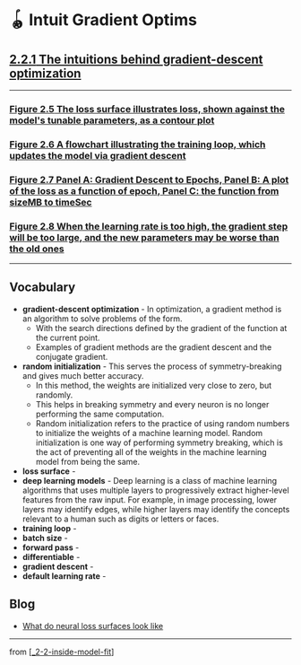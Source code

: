 # 🪀 Intuit Gradient Optims

## [**2.2.1** The intuitions behind gradient-descent optimization](https://livebook.manning.com/book/deep-learning-with-javascript/chapter-2/96)

---

### [**Figure 2.5** The loss surface illustrates loss, shown against the model's tunable parameters, as a contour plot](https://livebook.manning.com/book/deep-learning-with-javascript/chapter-2/ch02fig05)

### [**Figure 2.6** A flowchart illustrating the training loop, which updates the model via gradient descent](https://livebook.manning.com/book/deep-learning-with-javascript/chapter-2/ch02fig06)

### [**Figure 2.7** Panel A: Gradient Descent to Epochs, Panel B: A plot of the loss as a function of epoch, Panel C: the function from sizeMB to timeSec](https://livebook.manning.com/book/deep-learning-with-javascript/chapter-2/ch02fig07)

### [**Figure 2.8** When the learning rate is too high, the gradient step will be too large, and the new parameters may be worse than the old ones](https://livebook.manning.com/book/deep-learning-with-javascript/chapter-2/ch02fig08)

---

## **Vocabulary**

- **gradient-descent optimization** - In optimization, a gradient method is an algorithm to solve problems of the form.
  - With the search directions defined by the gradient of the function at the current point.
  - Examples of gradient methods are the gradient descent and the conjugate gradient.
- **random initialization** - This serves the process of symmetry-breaking and gives much better accuracy.
  - In this method, the weights are initialized very close to zero, but randomly.
  - This helps in breaking symmetry and every neuron is no longer performing the same computation.
  - Random initialization refers to the practice of using random numbers to initialize the weights of a machine learning model. Random initialization is one way of performing symmetry breaking, which is the act of preventing all of the weights in the machine learning model from being the same.
- **loss surface** -
- **deep learning models** - Deep learning is a class of machine learning algorithms that uses multiple layers to progressively extract higher-level features from the raw input. For example, in image processing, lower layers may identify edges, while higher layers may identify the concepts relevant to a human such as digits or letters or faces.
- **training loop** -
- **batch size** -
- **forward pass** -
- **differentiable** -
- **gradient descent** -
- **default learning rate** -

## **Blog**

- [What do neural loss surfaces look like](https://www.youtube.com/watch?v=78vq6kgsTa8)

---

from [[_2-2-inside-model-fit]]

[//begin]: # "Autogenerated link references for markdown compatibility"
[_2-2-inside-model-fit]: _2-2-inside-model-fit.md "🪀 Inside Model Fit"
[//end]: # "Autogenerated link references"
